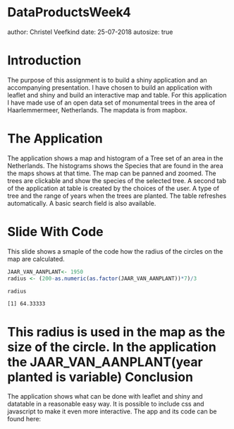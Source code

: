 DataProductsWeek4
========================================================
author: Christel Veefkind
date: 25-07-2018
autosize: true

Introduction
========================================================

The purpose of this assignment is to build a shiny application and an accompanying presentation.
I have chosen to build an application with leaflet and shiny and build an interactive map and table.
For this application I have made use of an open data set of monumental trees in the area of Haarlemmermeer, Netherlands.
The mapdata is from mapbox.  





The Application
========================================================
The application shows a map and histogram of a Tree set of an area in the Netherlands. The histograms shows the Species that are found
in the area the maps shows at that time. The map can be panned and zoomed. The trees are clickable and show the species of the selected tree.
A second tab of the application at table is created by the choices of the user. A type of tree and the range of years when the trees are planted.
The table refreshes automatically. A basic search field is also available.


Slide With Code
========================================================
This slide shows a smaple of the code how the radius of the circles on the map
are calculated.

```r
JAAR_VAN_AANPLANT<- 1950
radius <- (200-as.numeric(as.factor(JAAR_VAN_AANPLANT))*7)/3

radius
```

```
[1] 64.33333
```
This radius is used in the map as the size of the circle. In the application the JAAR_VAN_AANPLANT(year planted is variable)
Conclusion
========================================================

The application shows what can be done with leaflet and shiny and datatable in a reasonable easy way.
It is possible to include css and javascript to make it even more interactive.
The app and its code can be found here:
